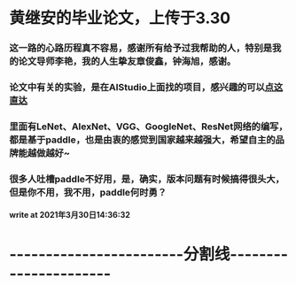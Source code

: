 #  黄继安的毕业论文，上传于3.30



###   这一路的心路历程真不容易，感谢所有给予过我帮助的人，特别是我的论文导师李艳，我的人生挚友章俊鑫，钟海旭，感谢。



###  论文中有关的实验，是在AIStudio上面找的项目，感兴趣的可以[点这直达](https://aistudio.baidu.com/aistudio/projectdetail/474523?channelType=0&channel=0)

###  里面有LeNet、AlexNet、VGG、GoogleNet、ResNet网络的编写，都是基于paddle，也是由衷的感觉到国家越来越强大，希望自主的品牌能越做越好~  



###  很多人吐槽paddle不好用，是，确实，版本问题有时候搞得很头大，但是你不用，我不用，paddle何时勇？





####  write at 2021年3月30日14:36:32



#  ------------------------分割线----------------------

